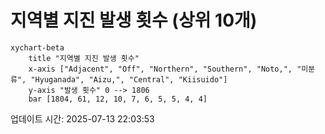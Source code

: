 # 지역별 지진 발생 횟수 (상위 10개)

```mermaid
xychart-beta
    title "지역별 지진 발생 횟수"
    x-axis ["Adjacent", "Off", "Northern", "Southern", "Noto,", "미분류", "Hyuganada", "Aizu,", "Central", "Kiisuido"]
    y-axis "발생 횟수" 0 --> 1806
    bar [1804, 61, 12, 10, 7, 6, 5, 5, 4, 4]
```

업데이트 시간: 2025-07-13 22:03:53
